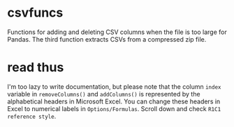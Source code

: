 # csvfuncs
Functions for adding and deleting CSV columns when the file is too large for Pandas. The third function extracts CSVs from a compressed zip file.

# read thus
I'm too lazy to write documentation, but please note that the column ``index`` variable in ``removeColumns()`` and ``addColumns()`` is represented by the alphabetical headers in Microsoft Excel. You can change these headers in Excel to numerical labels in ``Options/Formulas``. Scroll down and check ``R1C1 reference style``.
